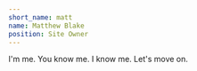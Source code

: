 ```yaml
---
short_name: matt
name: Matthew Blake
position: Site Owner
---
```

I'm me. You know me. I know me. Let's move on.